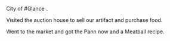 City of #Glance . 

Visited the auction house to sell our artifact and purchase food. 

Went to the market and got the Pann now and a Meatball recipe.

